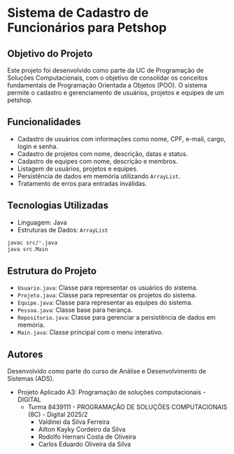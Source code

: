 # Sistema de Cadastro de Funcionários para Petshop

## Objetivo do Projeto
Este projeto foi desenvolvido como parte da UC de Programação de Soluções Computacionais, com o objetivo de consolidar os conceitos fundamentais de Programação Orientada a Objetos (POO). O sistema permite o cadastro e gerenciamento de usuários, projetos e equipes de um petshop.

## Funcionalidades
- Cadastro de usuários com informações como nome, CPF, e-mail, cargo, login e senha.
- Cadastro de projetos com nome, descrição, datas e status.
- Cadastro de equipes com nome, descrição e membros.
- Listagem de usuários, projetos e equipes.
- Persistência de dados em memória utilizando `ArrayList`.
- Tratamento de erros para entradas inválidas.

## Tecnologias Utilizadas
- Linguagem: Java
- Estruturas de Dados: `ArrayList`

```bash
javac src/*.java
java src.Main
```

## Estrutura do Projeto
- `Usuario.java`: Classe para representar os usuários do sistema.
- `Projeto.java`: Classe para representar os projetos do sistema.
- `Equipe.java`: Classe para representar as equipes do sistema.
- `Pessoa.java`: Classe base para herança.
- `Repositorio.java`: Classe para gerenciar a persistência de dados em memória.
- `Main.java`: Classe principal com o menu interativo.

## Autores
Desenvolvido como parte do curso de Análise e Desenvolvimento de Sistemas (ADS).
- Projeto Aplicado A3: Programação de soluções computacionais - DIGITAL
    - Turma 8439111 - PROGRAMAÇÃO DE SOLUÇÕES COMPUTACIONAIS (8C) - Digital 2025/2
        - Valdinei da Silva Ferreira
        - Ailton Kayky Cordeiro da Silva
        - Rodolfo Hernani Costa de Oliveira
        - Carlos Eduardo Oliveira da Silva